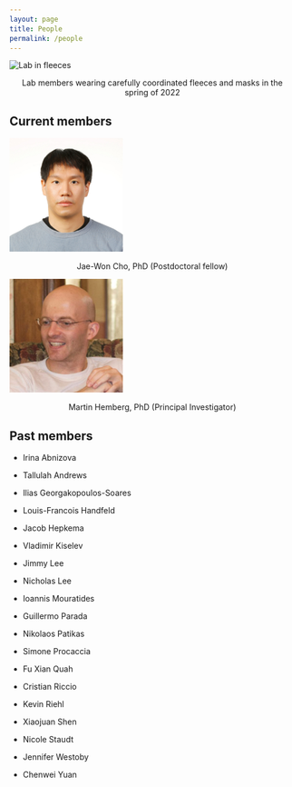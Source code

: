 ```yaml
---
layout: page
title: People
permalink: /people
---
```


<img src="assets/img/lab_fleeces_2022.jpg" alt="Lab in fleeces" width="400"/>

<p style="text-align: center;">Lab members wearing carefully coordinated fleeces and masks in the spring of 2022</p>


## Current members


<img src="assets/img/jaewon.jpg" alt="Jae-Won Cho" width="200"/>

<p style="text-align: center;">Jae-Won Cho, PhD (Postdoctoral fellow)</p>

<img src="assets/img/mh.jpg" alt="Martin Hemberg" width="200"/>

<p style="text-align: center;">Martin Hemberg, PhD (Principal Investigator)</p>

## Past members

* Irina Abnizova

* Tallulah Andrews

* Ilias Georgakopoulos-Soares

* Louis-Francois Handfeld

* Jacob Hepkema

* Vladimir Kiselev

* Jimmy Lee

* Nicholas Lee

* Ioannis Mouratides

* Guillermo Parada

* Nikolaos Patikas

* Simone Procaccia

* Fu Xian Quah

* Cristian Riccio

* Kevin Riehl

* Xiaojuan Shen

* Nicole Staudt

* Jennifer Westoby

* Chenwei Yuan
